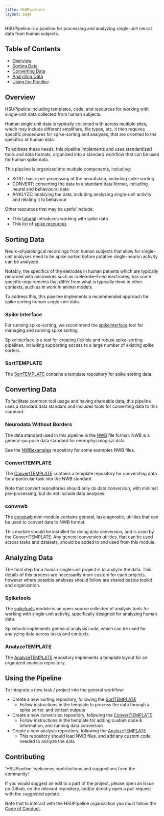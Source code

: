 ```yaml
---
title: HSUPipeline
layout: page
---
```


HSUPipeline is a pipeline for processing and analyzing single-unit neural data from human subjects.

## Table of Contents

- [Overview](#overview)
- [Sorting Data](#sorting-data)
- [Converting Data](#converting-data)
- [Analyzing Data](#analyzing-data)
- [Using the Pipeline](#using-the-pipeline)

## Overview

HSUPipeline including templates, code, and resources for
working with single-unit data collected from human subjects.

Human single unit data is typically collected with across multiple sites,
which may include different amplifiers, file types, etc.
It then requires specific procedures for spike-sorting and analyses, that
are oriented to the specifics of human data.

To address these needs, this pipeline implements and uses standardized tools and data
formats, organized into a standard workflow that can be used for human spike data.

This pipeline is organized into multiple components, including:
- SORT: basic pre-processing of the neural data, including spike sorting
- CONVERT: converting the data to a standard data format, including neural and behavioural data
- ANALYZE: analzying the data, including analyzing single-unit activity and relating it to behaviour

Other resources that may be useful include:
- This [tutorial](https://github.com/HSUPipeline/SpikeTutorial) introduces working with spike data
- This list of [spike resources](https://github.com/openlists/SpikeResources)

## Sorting Data

Neuro-physioloigcal recordings from human subjects that allow for single-unit analyses
need to be spike sorted before putative single-neuron activity can be analyzed.

Notably, the specifics of the eletrodes in human patients which are typically recorded
with microwires such as in Behnke-Fried electrodes, has some specific requirements that
differ from what is typically done in other contexts, such as in work in animal models.

To address this, this pipeline implements a recommended approach for spike sorting
human single-unit data.

### Spike Interface

For running spike-sorting, we recommend the
[spikeinterface](https://github.com/SpikeInterface/spikeinterface)
tool for managing and running spike sorting.

SpikeInterface is a tool for creating flexible and robust
spike-sorting pipelines, including supporting access to a large
number of existing spike sorters.

### SortTEMPLATE

The [SortTEMPLATE](https://github.com/HSUPipeline/SortTEMPLATE)
contains a template repository for spike sorting data.

## Converting Data

To facilitate common tool usage and having shareable data,
this pipeline uses a standard data standard and includes
tools for converting data to this standard.

### Neurodata Without Borders

The data standard used in this pipeline is the
[NWB](https://www.nwb.org/) file format.
NWB is a general-purpose data standard for neurophysiological data.

See the
[NWBexamples](https://github.com/HSUPipeline/NWBExamples)
repository for some examples NWB files.

### ConvertTEMPLATE

The [ConvertTEMPLATE](https://github.com/HSUPipeline/ConvertTEMPLATE)
contains a template repository for conversting data for a particular task
into the NWB standard.

Note that convert repositories should only do data conversion, with minimal pre-processing,
but do not include data analyses.

### convnwb

The [convnwb](https://github.com/HSUPipeline/convnwb)
mini-module contains general, task-agnostic, utilities that can be used to convert data to NWB format.

This module should be installed for doing data conversion, and is used by the ConvertTEMPLATE.
Any general conversion utilities, that can be used across tasks and datasets, should be added to and used from this module.

## Analyzing Data

The final step for a human single-unit project is to analyze the data.
This details of this process are necessarily more custom for each projects,
however where possible analyses should follow are shared basica toolkit and organization.

### Spiketools

The [spiketools](https://github.com/spiketools/spiketools)
module is an open-source collected of analysis tools for working with single-unit activity,
specifically designed for analyzing human data.

Spiketools implements genearal analysis code, which can be used for analyzing data across tasks and contexts.

### AnalyzeTEMPLATE

The [AnalyzeTEMPLATE](https://github.com/HSUPipeline/AnalyzeTEMPLATE)
repository implements a template layout for an organized analysis repository.

## Using the Pipeline

To integrate a new task / project into the general workflow:
- Create a new sorting repository, following the [SortTEMPLATE](https://github.com/HSUPipeline/SortTEMPLATE)
    - Follow instructions in the template to process the data through a spike sorter, and extract outputs
- Create a new conversion repository, following the [ConvertTEMPLATE](https://github.com/HSUPipeline/ConvertTEMPLATE)
    - Follow instructions in the template for adding custom code & information, and running data conversion
- Create a new analysis repository, following the [AnalyzeTEMPLATE](https://github.com/HSUPipeline/AnalyzeTEMPLATE)
    - This repository should load NWB files, and add any custom code needed to analyze the data

## Contributing

'HSUPipeline' welcomes contributions and suggestions from the community!

If you would suggest an edit to a part of the project, please open an issue on Github, on the relevant repository,
and/or directly open a pull request with the suggested update.

Note that to interact with the HSUPipeline organization you must follow the
[Code of Conduct](https://github.com/HSUPipeline/Overview/blob/main/CODE_OF_CONDUCT.md).
